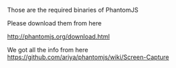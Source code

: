 Those are the required binaries of PhantomJS

Please download them from here 


http://phantomjs.org/download.html



We got all the info from here https://github.com/ariya/phantomjs/wiki/Screen-Capture